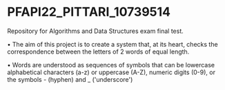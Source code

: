 # PFAPI22_PITTARI_10739514
Repository for Algorithms and Data Structures exam final test.

• The aim of this  project is to create a system that, at its heart, checks the correspondence between the letters of 2 words of equal length.

• Words are understood as sequences of symbols that can be lowercase alphabetical characters (a-z) or uppercase (A-Z), numeric digits (0-9), or the symbols - (hyphen) and _ ('underscore')
